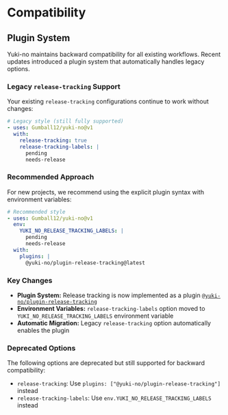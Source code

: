 # Compatibility

## Plugin System

Yuki-no maintains backward compatibility for all existing workflows. Recent updates introduced a plugin system that automatically handles legacy options.

### Legacy `release-tracking` Support

Your existing `release-tracking` configurations continue to work without changes:

```yaml
# Legacy style (still fully supported)
- uses: Gumball12/yuki-no@v1
  with:
    release-tracking: true
    release-tracking-labels: |
      pending
      needs-release
```

### Recommended Approach

For new projects, we recommend using the explicit plugin syntax with environment variables:

```yaml
# Recommended style
- uses: Gumball12/yuki-no@v1
  env:
    YUKI_NO_RELEASE_TRACKING_LABELS: |
      pending
      needs-release
  with:
    plugins: |
      @yuki-no/plugin-release-tracking@latest
```

### Key Changes

- **Plugin System:** Release tracking is now implemented as a plugin [`@yuki-no/plugin-release-tracking`](../packages/release-tracking/)
- **Environment Variables:** `release-tracking-labels` option moved to `YUKI_NO_RELEASE_TRACKING_LABELS` environment variable
- **Automatic Migration:** Legacy `release-tracking` option automatically enables the plugin

### Deprecated Options

The following options are deprecated but still supported for backward compatibility:

- `release-tracking`: Use `plugins: ["@yuki-no/plugin-release-tracking"]` instead
- `release-tracking-labels`: Use `env.YUKI_NO_RELEASE_TRACKING_LABELS` instead
